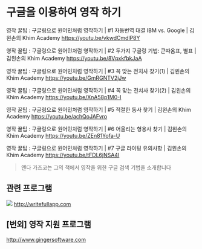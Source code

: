 # 구글을 이용하여 영작 하기 

영작 꿀팁 : 구글링으로 원어민처럼 영작하기 | #1 자동번역 대결 IBM vs. Google | 김왼손의 Khim Academy
https://youtu.be/vkwdCmdlP8Y

영작 꿀팁 : 구글링으로 원어민처럼 영작하기 | #2 두가지 구글링 기법: 큰따옴표, 별표 | 김왼손의 Khim Academy
https://youtu.be/8VpxkfbkJaA

영작 꿀팁 : 구글링으로 원어민처럼 영작하기 | #3 꼭 맞는 전치사 찾기(1) | 김왼손의 Khim Academy
https://youtu.be/GmRGNTV2jJw

영작 꿀팁 : 구글링으로 원어민처럼 영작하기 | #4 꼭 맞는 전치사 찾기(2) | 김왼손의 Khim Academy
https://youtu.be/XnA58p1M0-I

영작 꿀팁 : 구글링으로 원어민처럼 영작하기 | #5 적절한 동사 찾기 | 김왼손의 Khim Academy
https://youtu.be/achQoJAFvro

영작 꿀팁 : 구글링으로 원어민처럼 영작하기 | #6 어울리는 형용사 찾기 | 김왼손의 Khim Academy
https://youtu.be/ZEn81Yofa-U

영작 꿀팁 : 구글링으로 원어민처럼 영작하기 | #7 구글 라이팅 유의사항 | 김왼손의 Khim Academy
https://youtu.be/tFDL6jNSA4I



> 엔다 가즈코는 그의 책에서 영작을 위한 구글 검색 기법을 소개합니다

## 관련 프로그램 
![](https://d2s7dd7wqof03j.cloudfront.net/icon512.png)
http://writefullapp.com



## [번외] 영작 지원 프로그램 
http://www.gingersoftware.com